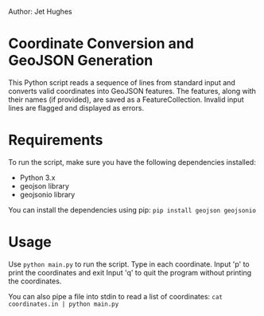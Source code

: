 Author: Jet Hughes

# Coordinate Conversion and GeoJSON Generation
This Python script reads a sequence of lines from standard input and converts valid coordinates into GeoJSON features. The features, along with their names (if provided), are saved as a FeatureCollection. Invalid input lines are flagged and displayed as errors.

# Requirements
To run the script, make sure you have the following dependencies installed:
- Python 3.x
- geojson library
- geojsonio library

You can install the dependencies using pip:
```pip install geojson geojsonio```

# Usage
Use `python main.py` to run the script. 
Type in each coordinate. 
Input 'p' to print the coordinates and exit
Input 'q' to quit the program without printing the coordinates. 

You can also pipe a file into stdin to read a list of coordinates:
```cat coordinates.in | python main.py```
